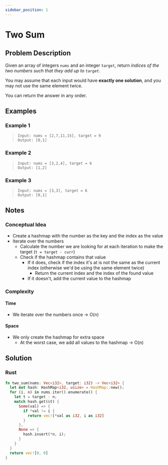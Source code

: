 ```yaml
---
sidebar_position: 1
---
```


# Two Sum
## Problem Description
Given an array of integers `nums` and an integer `target`, return _indices of the two numbers such that they add up to `target`_.

You may assume that each input would have **exactly one solution**, and you may not use the same element twice.

You can return the answer in any order.


## Examples
### Example 1
> `Input: nums = [2,7,11,15], target = 9` <br />
> `Output: [0,1]`

### Example 2
> `Input: nums = [3,2,4], target = 6` <br />
> `Output: [1,2]`

### Example 3
> `Input: nums = [3,3], target = 6` <br />
> `Output: [0,1]`

## Notes
### Conceptual Idea
- Create a hashmap with the number as the key and the index as the value
- Iterate over the numbers
  + Calculate the number we are looking for at each iteration to make the target (`t = target - curr`)
  + Check if the hashmap contains that value
    - If it does, check if the index it's at is not the same as the current index (otherwise we'd be using the same element twice)
      + Return the current index and the index of the found value
    - If it doesn't, add the current value to the hashmap

### Complexity
#### Time
- We iterate over the numbers once -> O(n)

#### Space
- We only create the hashmap for extra space
  + At the worst case, we add all values to the hashmap -> O(n)

## Solution
### Rust
```rust
fn two_sum(nums: Vec<i32>, target: i32) -> Vec<i32> {
  let mut hash: HashMap<i32, usize> = HashMap::new();
  for (i, n) in nums.iter().enumerate() {
    let t = target - n;
    match hash.get(&t) {
      Some(val) => {
        if *val != i {
          return vec![*val as i32, i as i32]
        }
      }, 
      None => {
        hash.insert(*n, i);
      }
    }
  }
  return vec![0, 0]
}
```